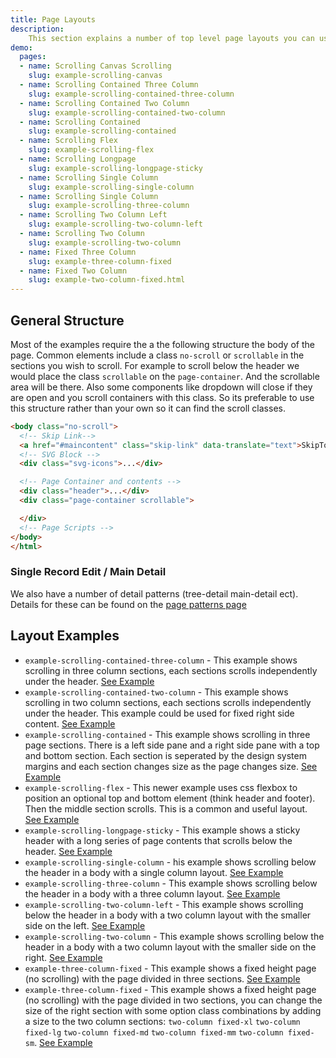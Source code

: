 ```yaml
---
title: Page Layouts
description:
    This section explains a number of top level page layouts you can use to construct a page in your application. Each example in the usage examples is explained in brief below.
demo:
  pages:
  - name: Scrolling Canvas Scrolling
    slug: example-scrolling-canvas
  - name: Scrolling Contained Three Column
    slug: example-scrolling-contained-three-column
  - name: Scrolling Contained Two Column
    slug: example-scrolling-contained-two-column
  - name: Scrolling Contained
    slug: example-scrolling-contained
  - name: Scrolling Flex
    slug: example-scrolling-flex
  - name: Scrolling Longpage
    slug: example-scrolling-longpage-sticky
  - name: Scrolling Single Column
    slug: example-scrolling-single-column
  - name: Scrolling Single Column
    slug: example-scrolling-three-column
  - name: Scrolling Two Column Left
    slug: example-scrolling-two-column-left
  - name: Scrolling Two Column
    slug: example-scrolling-two-column
  - name: Fixed Three Column
    slug: example-three-column-fixed
  - name: Fixed Two Column
    slug: example-two-column-fixed.html
---
```


## General Structure

Most of the examples require the a the following structure the body of the page. Common elements include a class `no-scroll` or `scrollable` in the sections you wish to scroll. For example to scroll below the header we would place the class `scrollable` on the `page-container`. And the scrollable area will be there. Also some components like dropdown will close if they are open and you scroll containers with this class. So its preferable to use this structure rather than your own so it can find the scroll classes.

```html
<body class="no-scroll">
  <!-- Skip Link-->
  <a href="#maincontent" class="skip-link" data-translate="text">SkipToMain</a>
  <!-- SVG Block -->
  <div class="svg-icons">...</div>

  <!-- Page Container and contents -->
  <div class="header">...</div>
  <div class="page-container scrollable">

  </div>
  <!-- Page Scripts -->
</body>
</html>
```

### Single Record Edit / Main Detail

We also have a number of detail patterns (tree-detail main-detail ect). Details for these can be found on the [page patterns page]( ./page-patterns)

## Layout Examples

- `example-scrolling-contained-three-column` - This example shows scrolling in three column sections, each sections scrolls independently under the header. [See Example](./demo/components/page-layouts/example-scrolling-contained-three-column)
- `example-scrolling-contained-two-column` - This example shows scrolling in two column sections, each sections scrolls independently under the header. This example could be used for fixed right side content. [See Example](./demo/components/page-layouts/example-scrolling-contained-two-column)
- `example-scrolling-contained` - This example shows scrolling in three page sections. There is a left side pane and a right side pane with a top and bottom section. Each section is seperated by the design system margins and each section changes size as the page changes size.  [See Example](./demo/components/page-layouts/example-scrolling-contained)
- `example-scrolling-flex` - This newer example uses css flexbox to position an optional top and bottom element (think header and footer). Then the middle section scrolls. This is a common and useful layout. [See Example](./demo/components/page-layouts/example-scrolling-flex)
- `example-scrolling-longpage-sticky` - This example shows a sticky header with a long series of page contents that scrolls below the header. [See Example](./demo/components/page-layouts/example-scrolling-longpage-sticky)
- `example-scrolling-single-column` - his example shows scrolling below the header in a body with a single column layout. [See Example](./demo/components/page-layouts/example-scrolling-single-column)
- `example-scrolling-three-column` - This example shows scrolling below the header in a body with a three column layout. [See Example](./demo/components/page-layouts/example-scrolling-single-column)
- `example-scrolling-two-column-left` - This example shows scrolling below the header in a body with a two column layout with the smaller side on the left. [See Example](./demo/components/page-layouts/example-scrolling-two-column-left)
- `example-scrolling-two-column` - This example shows scrolling below the header in a body with a two column layout with the smaller side on the right. [See Example](./demo/components/page-layouts/example-scrolling-two-column)
- `example-three-column-fixed` - This example shows a fixed height page (no scrolling) with the page divided in three sections. [See Example](./demo/components/page-layouts/example-three-column-fixed)
- `example-three-column-fixed` - This example shows a fixed height page (no scrolling) with the page divided in two sections, you can change the size of the right section with some option class combinations by adding a size to the two column sections: `two-column fixed-xl` `two-column fixed-lg` `two-column fixed-md` `two-column fixed-mm` `two-column fixed-sm`. [See Example](./demo/components/page-layouts/example-two-column-fixed)
